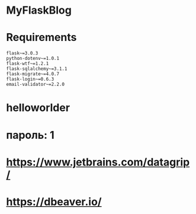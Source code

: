 # MyFlaskBlog

# Requirements
```
flask~=3.0.3
python-dotenv~=1.0.1
flask-wtf~=1.2.1
flask-sqlalchemy~=3.1.1
flask-migrate~=4.0.7
flask-login~=0.6.3
email-validator~=2.2.0
```

# helloworlder
# пароль: 1

# https://www.jetbrains.com/datagrip/
# https://dbeaver.io/